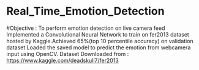 # Real_Time_Emotion_Detection
#Objective : To perform emotion detection on live camera feed
Implemented a Convolutional Neural Network to train on fer2013 dataset hosted by Kaggle.Achieved 65%(top 10 percentile accuracy) on validation dataset 
Loaded the saved model to predict the emotion from webcamera input using OpenCV.
Dataset Downloaded from : https://www.kaggle.com/deadskull7/fer2013
